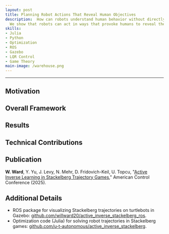 ```yaml
---
layout: post
title: Planning Robot Actions That Reveal Human Objectives
description:  How can robots understand human behavior without directly asking? 
  We show that robots can act in ways that provoke humans to reveal their hidden objectives.
skills: 
- Julia
- Python
- Optimization
- ROS
- Gazebo
- LQR Control
- Game Theory
main-image: /warehouse.png 
---
```


---
## Motivation

## Overall Framework

## Results

## Technical Contributions

## Publication
**W. Ward**, Y. Yu, J. Levy, N. Mehr, D. Fridovich-Keil, U. Topcu, "[Active Inverse Learning in Stackelberg Trajectory Games](https://arxiv.org/abs/2308.08017)," American Control Conference (2025). 

## Additional Details
* ROS package for visualizing Stackelberg trajectories on turtlebots in Gazebo: [github.com/willward20/active_inverse_stackelberg_ros](https://github.com/willward20/active_inverse_stackelberg_ros).
* Optimization code (Julia) for solving robot trajectories in Stackelberg games: [github.com/u-t-autonomous/active_inverse_stackelberg](https://github.com/u-t-autonomous/active_inverse_stackelberg).

